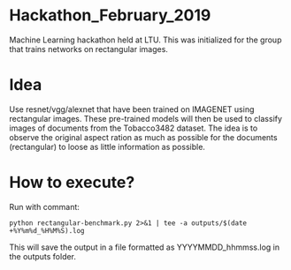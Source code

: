 # Hackathon_February_2019
Machine Learning hackathon held at LTU. This was initialized for the group that trains networks on rectangular images.

# Idea
Use resnet/vgg/alexnet that have been trained on IMAGENET using rectangular images. These pre-trained models will then be used to classify images of documents from the Tobacco3482 dataset.
The idea is to observe the original aspect ration as much as possible for the documents (rectangular) to loose as little information as possible.

# How to execute?
Run with commant:  
```
python rectangular-benchmark.py 2>&1 | tee -a outputs/$(date +%Y%m%d_%H%M%S).log
```
This will save the output in a file formatted as YYYYMMDD_hhmmss.log in the outputs folder.